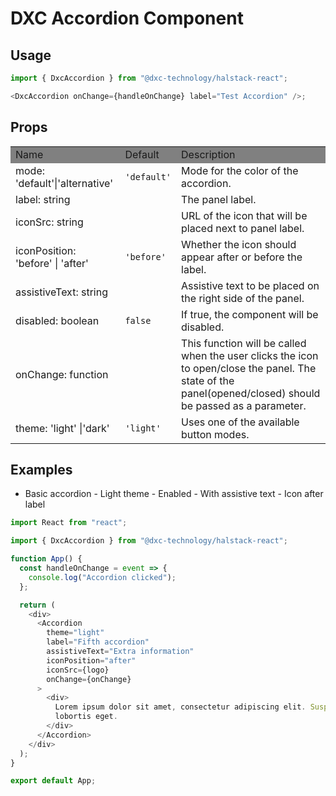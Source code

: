 # DXC Accordion Component

## Usage

```js
import { DxcAccordion } from "@dxc-technology/halstack-react";

<DxcAccordion onChange={handleOnChange} label="Test Accordion" />;
```

## Props

<table>
    <tr style="background-color: grey">
        <td>Name</td>
        <td>Default</td>
        <td>Description</td>
    </tr>
     <tr>
        <td>mode: 'default'|'alternative'</td>
        <td><code>'default'</code></td>
        <td>Mode for the color of the accordion.</td>
    </tr>
    <tr>
        <td>label: string</td>
        <td></td>
        <td>The panel label.</td>
    </tr>
    <tr>
        <td>iconSrc: string</td>
        <td></td>
        <td>URL of the icon that will be placed next to panel label.</td>
    </tr>
    <tr>
        <td>iconPosition: 'before' | 'after'</td>
        <td><code>'before'</code></td>
        <td>Whether the icon should appear after or before the label.</td>
    </tr>
    <tr>
        <td>assistiveText: string</td>
        <td></td>
        <td>Assistive text to be placed on the right side of the panel.</td>
    </tr>
    <tr>
        <td>disabled: boolean</td>
        <td><code>false</code></td>
        <td>If true, the component will be disabled.</td>
    </tr>
    <tr>
        <td>onChange: function</td>
        <td></td>
        <td>This function will be called when the user clicks the icon to open/close the panel. The state of the panel(opened/closed) should be passed as a parameter.</td>
    </tr>
    <tr>
        <td>theme: 'light' |'dark'</td>
        <td><code>'light'</code></td>
        <td>Uses one of the available button modes.</td>
    </tr>

</table>

## Examples

- Basic accordion - Light theme - Enabled - With assistive text - Icon after label

```js
import React from "react";

import { DxcAccordion } from "@dxc-technology/halstack-react";

function App() {
  const handleOnChange = event => {
    console.log("Accordion clicked");
  };

  return (
    <div>
      <Accordion
        theme="light"
        label="Fifth accordion"
        assistiveText="Extra information"
        iconPosition="after"
        iconSrc={logo}
        onChange={onChange}
      >
        <div>
          Lorem ipsum dolor sit amet, consectetur adipiscing elit. Suspendisse malesuada lacus ex, sit amet blandit leo
          lobortis eget.
        </div>
      </Accordion>
    </div>
  );
}

export default App;
```
